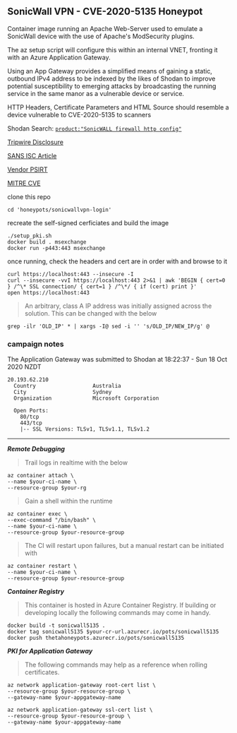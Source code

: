 ## SonicWall VPN - CVE-2020-5135 Honeypot

Container image running an Apache Web-Server used to emulate a SonicWall device with the use of Apache's ModSecurity plugins.

The az setup script will configure this within an internal VNET, fronting it with an Azure Application Gateway.

Using an App Gateway provides a simplified means of gaining a static, outbound IPv4 address to be indexed by the likes of Shodan to improve potential susceptibility to emerging attacks by broadcasting the running service in the same manor as a vulnerable device or service.

HTTP Headers, Certificate Parameters and HTML Source should resemble a device vulnerable to CVE-2020-5135 to scanners

Shodan Search: [`product:"SonicWALL firewall http config"`](https://www.shodan.io/search?query=product%3A%22SonicWALL+firewall+http+config%22)

[Tripwire Disclosure](https://www.tripwire.com/state-of-security/vert/sonicwall-vpn-portal-critical-flaw-cve-2020-5135/)

[SANS ISC Article](https://isc.sans.edu/diary/rss/26692)

[Vendor PSIRT](https://psirt.global.sonicwall.com/vuln-detail/SNWLID-2020-0010)

[MITRE CVE](https://cve.mitre.org/cgi-bin/cvename.cgi?name=CVE-2020-5135)

clone this repo
```shell
cd 'honeypots/sonicwallvpn-login'
```
recreate the self-signed cerficiates and build the image
```shell
./setup_pki.sh
docker build . msexchange
docker run -p443:443 msexchange
```

once running, check the headers and cert are in order with and browse to it
```shell
curl https://localhost:443 --insecure -I
curl --insecure -vvI https://localhost:443 2>&1 | awk 'BEGIN { cert=0 } /^\* SSL connection/ { cert=1 } /^\*/ { if (cert) print }'
open https://localhost:443
```

> An arbitrary, class A IP address was initially assigned across the solution. This can be changed with the below

    grep -ilr 'OLD_IP' * | xargs -I@ sed -i '' 's/OLD_IP/NEW_IP/g' @

### campaign notes

The Application Gateway was submitted to Shodan at 18:22:37 - Sun 18 Oct 2020 NZDT

    20.193.62.210
      Country                  Australia
      City                     Sydney
      Organization             Microsoft Corporation

      Open Ports:
        80/tcp
        443/tcp
        |-- SSL Versions: TLSv1, TLSv1.1, TLSv1.2

---
***Remote Debugging***

> Trail logs in realtime with the below

    az container attach \
    --name $your-ci-name \
    --resource-group $your-rg

> Gain a shell within the runtime

    az container exec \
    --exec-command "/bin/bash" \
    --name $your-ci-name \
    --resource-group $your-resource-group

> The CI will restart upon failures, but a manual restart can be initiated with

    az container restart \
    --name $your-ci-name \
    --resource-group $your-resource-group

***Container Registry***

> This container is hosted in Azure Container Registry.
> If building or developing locally the following commands may come in handy.

    docker build -t sonicwall5135 .
    docker tag sonicwall5135 $your-cr-url.azurecr.io/pots/sonicwall5135
    docker push thetahoneypots.azurecr.io/pots/sonicwall5135

***PKI for Application Gateway***

> The following commands may help as a reference when rolling certificates.

    az network application-gateway root-cert list \
    --resource-group $your-resource-group \
    --gateway-name $your-appgateway-name

    az network application-gateway ssl-cert list \
    --resource-group $your-resource-group \
    --gateway-name $your-appgateway-name
